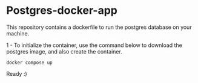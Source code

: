 # Postgres-docker-app

This repository contains a dockerfile to run the postgres database on your machine.

1 - To initialize the container, use the command below to download the postgres image, and also create the container.

```
docker compose up
```
Ready :)